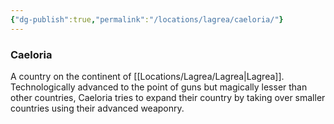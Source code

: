 ```yaml
---
{"dg-publish":true,"permalink":"/locations/lagrea/caeloria/"}
---
```


### Caeloria
A country on the continent of [[Locations/Lagrea/Lagrea\|Lagrea]]. Technologically advanced to the point of guns but magically lesser than other countries, Caeloria tries to expand their country by taking over smaller countries using their advanced weaponry. 